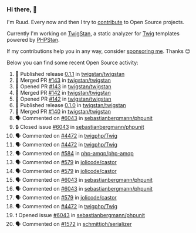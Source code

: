 ### Hi there, 👋

I'm Ruud. Every now and then I try to [contribute](https://github.com/pulls?q=+is%3Apr+author%3Aruudk+archived%3Afalse+is%3Apublic+) to Open Source projects.

Currently I'm working on [TwigStan](https://github.com/twigstan), a static analyzer for [Twig](https://twig.symfony.com/) templates powered by [PHPStan](https://phpstan.org/).

If my contributions help you in any way, consider [sponsoring me](https://github.com/sponsors/ruudk). Thanks 😊

Below you can find some recent Open Source activity:

<!--START_SECTION:activity-->
1. 🚀 Published release [0.1.1](https://github.com/twigstan/twigstan/releases/tag/0.1.1) in [twigstan/twigstan](https://github.com/twigstan/twigstan)
2. 🎉 Merged PR [#143](https://github.com/twigstan/twigstan/pull/143) in [twigstan/twigstan](https://github.com/twigstan/twigstan)
3. 💪 Opened PR [#143](https://github.com/twigstan/twigstan/pull/143) in [twigstan/twigstan](https://github.com/twigstan/twigstan)
4. 🎉 Merged PR [#142](https://github.com/twigstan/twigstan/pull/142) in [twigstan/twigstan](https://github.com/twigstan/twigstan)
5. 💪 Opened PR [#142](https://github.com/twigstan/twigstan/pull/142) in [twigstan/twigstan](https://github.com/twigstan/twigstan)
6. 🚀 Published release [0.1.0](https://github.com/twigstan/twigstan/releases/tag/0.1.0) in [twigstan/twigstan](https://github.com/twigstan/twigstan)
7. 🎉 Merged PR [#140](https://github.com/twigstan/twigstan/pull/140) in [twigstan/twigstan](https://github.com/twigstan/twigstan)
8. 🗣 Commented on [#6043](https://github.com/sebastianbergmann/phpunit/issues/6043#issuecomment-2497674536) in [sebastianbergmann/phpunit](https://github.com/sebastianbergmann/phpunit)
9. 🔒 Closed issue [#6043](https://github.com/sebastianbergmann/phpunit/issues/6043) in [sebastianbergmann/phpunit](https://github.com/sebastianbergmann/phpunit)
10. 🗣 Commented on [#4472](https://github.com/twigphp/Twig/pull/4472#issuecomment-2497668493) in [twigphp/Twig](https://github.com/twigphp/Twig)
11. 🗣 Commented on [#4472](https://github.com/twigphp/Twig/pull/4472#issuecomment-2497647687) in [twigphp/Twig](https://github.com/twigphp/Twig)
12. 🗣 Commented on [#584](https://github.com/php-amqp/php-amqp/pull/584#issuecomment-2497511591) in [php-amqp/php-amqp](https://github.com/php-amqp/php-amqp)
13. 🗣 Commented on [#579](https://github.com/jolicode/castor/issues/579#issuecomment-2497417075) in [jolicode/castor](https://github.com/jolicode/castor)
14. 🗣 Commented on [#579](https://github.com/jolicode/castor/issues/579#issuecomment-2497410841) in [jolicode/castor](https://github.com/jolicode/castor)
15. 🗣 Commented on [#6043](https://github.com/sebastianbergmann/phpunit/issues/6043#issuecomment-2497407111) in [sebastianbergmann/phpunit](https://github.com/sebastianbergmann/phpunit)
16. 🗣 Commented on [#6043](https://github.com/sebastianbergmann/phpunit/issues/6043#issuecomment-2497375027) in [sebastianbergmann/phpunit](https://github.com/sebastianbergmann/phpunit)
17. 🗣 Commented on [#579](https://github.com/jolicode/castor/issues/579#issuecomment-2497330708) in [jolicode/castor](https://github.com/jolicode/castor)
18. 🗣 Commented on [#4472](https://github.com/twigphp/Twig/pull/4472#issuecomment-2497319890) in [twigphp/Twig](https://github.com/twigphp/Twig)
19. ❗ Opened issue [#6043](https://github.com/sebastianbergmann/phpunit/issues/6043) in [sebastianbergmann/phpunit](https://github.com/sebastianbergmann/phpunit)
20. 🗣 Commented on [#1572](https://github.com/schmittjoh/serializer/pull/1572#issuecomment-2497242118) in [schmittjoh/serializer](https://github.com/schmittjoh/serializer)
<!--END_SECTION:activity-->

